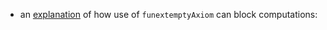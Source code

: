 

* an [explanation](https://github.com/UniMath/UniMath/issues/227#issue-114592100) of how use of `funextemptyAxiom` can block computations: 